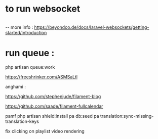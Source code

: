 # to run websocket
``` php artisan websockets:serve
```
-- more info : https://beyondco.de/docs/laravel-websockets/getting-started/introduction


# run queue : 
php artisan queue:work


https://freeshrinker.com/ASMSaLtl



anghami :

https://github.com/stephenjude/filament-blog

https://github.com/saade/filament-fullcalendar

pamf
php artisan shield:install
pa db:seed
pa translation:sync-missing-translation-keys



fix clicking on playlist video rendering
